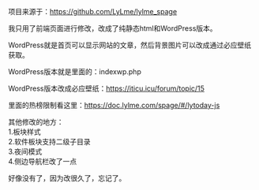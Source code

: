 项目来源于：https://github.com/LyLme/lylme_spage  


我只用了前端页面进行修改，改成了纯静态html和WordPress版本。  

WordPress就是首页可以显示网站的文章，然后背景图片可以改成通过必应壁纸获取。  


WordPress版本就是里面的：indexwp.php  


WordPress版本改成必应壁纸：https://iticu.icu/forum/topic/15  



里面的热榜限制看这里：https://doc.lylme.com/spage/#/lytoday-js


其他修改的地方：  
1.板块样式  
2.软件板块支持二级子目录  
3.夜间模式  
4.侧边导航栏改了一点  

好像没有了，因为改很久了，忘记了。
